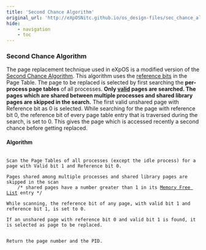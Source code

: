 ```yaml
---
title: 'Second Chance Algorithm'
original_url: 'http://eXpOSNitc.github.io/os_design-files/sec_chance_algo.html'
hide:
    - navigation
    - toc
---
```


### Second Chance Algorithm

The page replacement technique used in eXpOS is a modified version of the [Second Chance Algorithm](http://en.wikipedia.org/wiki/Page_replacement_algorithm#Second-chance). This algorithm uses the [reference bits](process-table.md#per-process-page-table) in the Page Table. The page to be replaced is selected by first searching the **per-process page tables** of all processes. **Only [valid](process-table.md#per-process-page-table) pages are searched. The pages which are shared between multiple processes and shared library pages are skipped in the search.** The first valid unshared page with Reference bit as 0 is selected. While searching for the page with reference bit 0, the reference bit of every page table entry that is traversed during the search, is set to 0. This gives the page which is accessed recently a second chance before getting replaced. 


  

#### Algorithm

<pre><code>
Scan the Page Tables of all processes (except the idle process) for a page with Valid bit 1 and Reference bit 0.

Pages shared among multiple processes and shared library pages are skipped in the scan 
    /* shared pages have a number greater than 1 in its <a href="../../os-design/mem-ds/#memory-free-list">Memory Free List</a> entry */

While scanning, the reference bit of any page, with valid bit 1 and reference bit 1, is set to 0. 

If an unshared page with reference bit 0 and valid bit 1 is found, it is selected as page to be replaced.


Return the page number and the PID.
</code></pre>